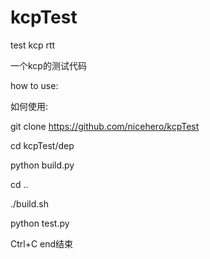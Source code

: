 # kcpTest
test kcp rtt

一个kcp的测试代码

how to use:

如何使用:

git clone https://github.com/nicehero/kcpTest

cd kcpTest/dep

python build.py

cd ..

./build.sh

python test.py

Ctrl+C end结束
